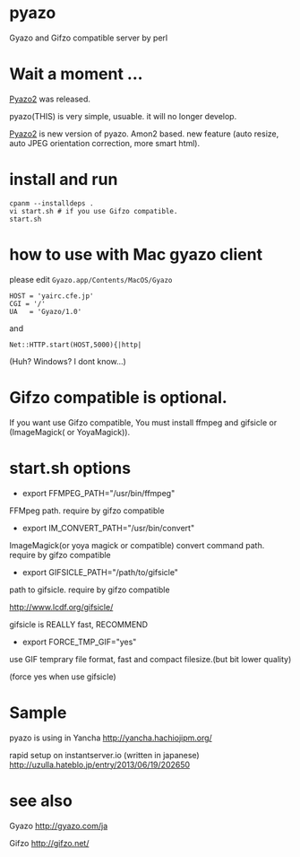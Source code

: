 pyazo
=====

Gyazo and Gifzo compatible server by perl


Wait a moment ...
====
[Pyazo2](https://github.com/uzulla/Pyazo2) was released.


pyazo(THIS) is very simple, usuable. it will no longer develop.

[Pyazo2](https://github.com/uzulla/Pyazo2)  is new version of pyazo. 
Amon2 based.
new feature (auto resize, auto JPEG orientation correction, more smart html).


install and run
====

```
cpanm --installdeps . 
vi start.sh # if you use Gifzo compatible.
start.sh 
```

how to use with Mac gyazo client
================================
please edit ```Gyazo.app/Contents/MacOS/Gyazo```

```
HOST = 'yairc.cfe.jp'
CGI = '/'
UA   = 'Gyazo/1.0'
```
and

```
Net::HTTP.start(HOST,5000){|http|
```

(Huh? Windows? I dont know...)


Gifzo compatible is optional.
====

If you want use Gifzo compatible, You must install ffmpeg and gifsicle or (ImageMagick( or YoyaMagick)).


start.sh options
====
- export FFMPEG_PATH="/usr/bin/ffmpeg"

FFMpeg path. require by gifzo compatible

- export IM_CONVERT_PATH="/usr/bin/convert"

ImageMagick(or yoya magick or compatible) convert command path. require by gifzo compatible

- export GIFSICLE_PATH="/path/to/gifsicle"

path to gifsicle. require by gifzo compatible

http://www.lcdf.org/gifsicle/

gifsicle is REALLY fast, RECOMMEND

- export FORCE_TMP_GIF="yes"

use GIF temprary file format, fast and compact filesize.(but bit lower quality)

(force yes when use gifsicle)


Sample
====

pyazo is using in Yancha
http://yancha.hachiojipm.org/


rapid setup on instantserver.io (written in japanese)
http://uzulla.hateblo.jp/entry/2013/06/19/202650


see also
====

Gyazo
http://gyazo.com/ja

Gifzo
http://gifzo.net/
